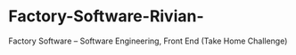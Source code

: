# Factory-Software-Rivian-
Factory Software – Software Engineering, Front End (Take Home Challenge)
